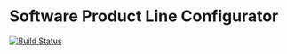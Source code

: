 # Software Product Line Configurator
[![Build Status](https://travis-ci.org/125m125/splconfigurator.svg?branch=master)](https://travis-ci.org/125m125/splconfigurator)
